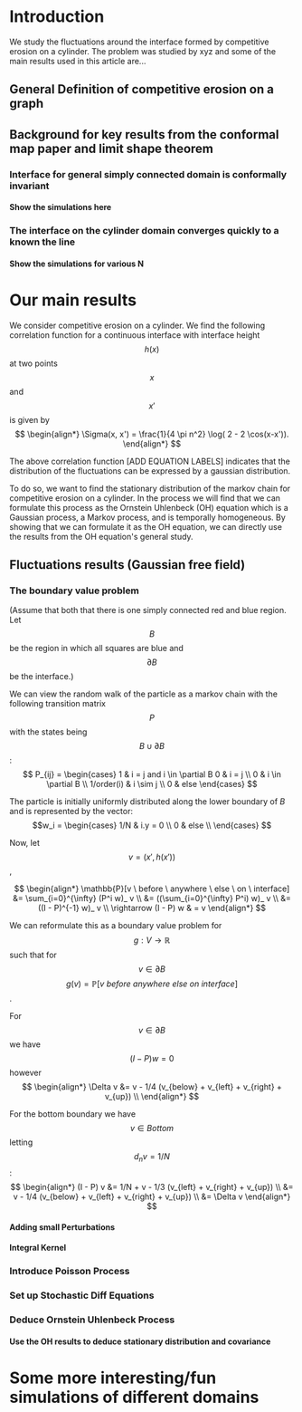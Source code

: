 
# Introduction
We study the fluctuations around the interface formed by competitive erosion on a cylinder.
The problem was studied by xyz and some of the main results used in this article are...

## General Definition of competitive erosion on a graph

## Background for key results from the conformal map paper and limit shape theorem
### Interface for general simply connected domain is conformally invariant
#### Show the simulations here

### The interface on the cylinder domain converges quickly to a known the line
#### Show the simulations for various N

# Our main results
We consider competitive erosion on a cylinder. We find the following correlation function for a continuous interface with interface height $$h(x)$$ at two points $$x$$ and $$x'$$ is given by
$$
\begin{align*}
\Sigma(x, x') = \frac{1}{4 \pi n^2} \log( 2 - 2 \cos(x-x')).
\end{align*}
$$

The above correlation function [ADD EQUATION LABELS] indicates that the distribution of the fluctuations can be expressed by a gaussian distribution.

To do so, we want to find the stationary distribution of the markov chain for competitive erosion on a cylinder.
In the process we will find that we can formulate this process as the Ornstein Uhlenbeck (OH) equation which is a Gaussian process, a Markov process, and is temporally homogeneous. By showing that we can formulate it as the OH equation, we can directly use the results from the OH equation's general study.


## Fluctuations results (Gaussian free field)
### The boundary value problem
(Assume that both that there is one simply connected red and blue region.
  Let $$B$$ be the region in which all squares are blue and $$\partial B$$ be the interface.)


We can view the random walk of the particle as a markov chain with the following transition matrix $$P$$ with the states being $$B \cup \partial B$$:
$$
P_{ij} =
\begin{cases}
      1 & i = j and i \in \partial B
      0 & i = j \\
      0 & i \in \partial B \\
      1/order(i) & i \sim j \\
      0 & else
   \end{cases}
$$

The particle is initially uniformly distributed along the lower boundary of $B$ and is represented by the vector:
$$w_i = \begin{cases}
      1/N & i.y = 0 \\
      0 & else  \\
   \end{cases}
$$

Now, let $$v = (x', h(x'))$$,

$$
\begin{align*}
\mathbb{P}[v \ before \ anywhere \ else \ on \ interface] &= \sum_{i=0}^{\infty} (P^i w)_ v \\
&= ((\sum_{i=0}^{\infty} P^i) w)_ v \\
&= ((I - P)^{-1} w)_ v \\
\rightarrow (I - P) w & = v
\end{align*}
$$

We can reformulate this as a boundary value problem for $$g: V \rightarrow \mathbb{R}$$ such that for $$v \in \partial B$$ $$g(v) = \mathbb{P}[v \ before \ anywhere \ else \ on \ interface]$$.

For $$v \in \partial B$$ we have $$(I - P) w = 0$$ however
$$
\begin{align*}
\Delta v &= v - 1/4 (v_{below} + v_{left} + v_{right} + v_{up}) \\
\end{align*}
$$

For the bottom boundary we have $$v \in Bottom$$ letting $$d_n v = 1/N$$:
$$
\begin{align*}
(I - P) v &= 1/N + v - 1/3 (v_{left} + v_{right} + v_{up}) \\
      &= v - 1/4 (v_{below} + v_{left} + v_{right} + v_{up}) \\
      &= \Delta v 
\end{align*}
$$

#### Adding small Perturbations
#### Integral Kernel
### Introduce Poisson Process
### Set up Stochastic Diff Equations
### Deduce Ornstein Uhlenbeck Process
#### Use the OH results to deduce stationary distribution and covariance

#  Some more interesting/fun simulations of different domains
